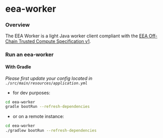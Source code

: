 <!--
Licensed under Creative Commons Attribution 4.0 International License
https://creativecommons.org/licenses/by/4.0/
-->

# eea-worker

### Overview

The EEA Worker is a light Java worker client compliant with the
[EEA Off-Chain Trusted Compute Specification v1](https://entethalliance.org/wp-content/uploads/2019/05/EEA_Off_Chain_Trusted_Compute_Specification_V1_0.pdf).


### Run an eea-worker


#### With Gradle

*Please first update your config located in `./src/main/resources/application.yml`*

* for dev purposes:

```bash
cd eea-worker
gradle bootRun --refresh-dependencies
```
* or on a remote instance:
```bash
cd eea-worker
./gradlew bootRun --refresh-dependencies
```
